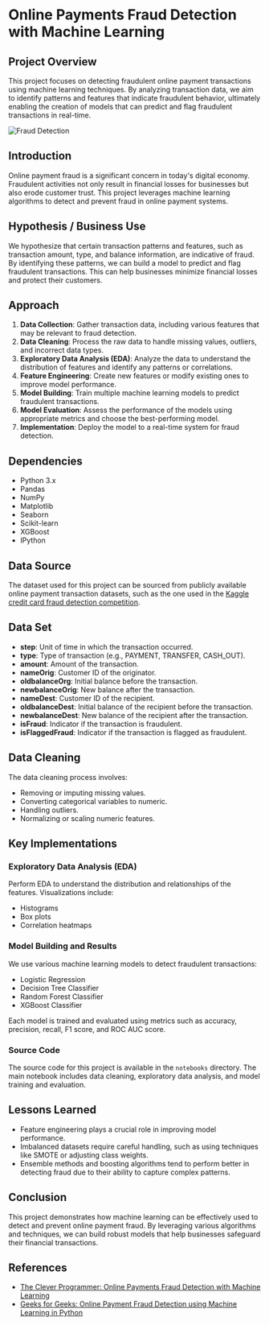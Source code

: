 # Online Payments Fraud Detection with Machine Learning

## Project Overview

This project focuses on detecting fraudulent online payment transactions using machine learning techniques. By analyzing transaction data, we aim to identify patterns and features that indicate fraudulent behavior, ultimately enabling the creation of models that can predict and flag fraudulent transactions in real-time.

![Fraud Detection](online_payment_fraud.png)

## Introduction

Online payment fraud is a significant concern in today's digital economy. Fraudulent activities not only result in financial losses for businesses but also erode customer trust. This project leverages machine learning algorithms to detect and prevent fraud in online payment systems.

## Hypothesis / Business Use

We hypothesize that certain transaction patterns and features, such as transaction amount, type, and balance information, are indicative of fraud. By identifying these patterns, we can build a model to predict and flag fraudulent transactions. This can help businesses minimize financial losses and protect their customers.

## Approach

1. **Data Collection**: Gather transaction data, including various features that may be relevant to fraud detection.
2. **Data Cleaning**: Process the raw data to handle missing values, outliers, and incorrect data types.
3. **Exploratory Data Analysis (EDA)**: Analyze the data to understand the distribution of features and identify any patterns or correlations.
4. **Feature Engineering**: Create new features or modify existing ones to improve model performance.
5. **Model Building**: Train multiple machine learning models to predict fraudulent transactions.
6. **Model Evaluation**: Assess the performance of the models using appropriate metrics and choose the best-performing model.
7. **Implementation**: Deploy the model to a real-time system for fraud detection.

## Dependencies

- Python 3.x
- Pandas
- NumPy
- Matplotlib
- Seaborn
- Scikit-learn
- XGBoost
- IPython

## Data Source

The dataset used for this project can be sourced from publicly available online payment transaction datasets, such as the one used in the [Kaggle credit card fraud detection competition](https://www.kaggle.com/datasets/jainilcoder/online-payment-fraud-detection).

## Data Set

- **step**: Unit of time in which the transaction occurred.
- **type**: Type of transaction (e.g., PAYMENT, TRANSFER, CASH_OUT).
- **amount**: Amount of the transaction.
- **nameOrig**: Customer ID of the originator.
- **oldbalanceOrg**: Initial balance before the transaction.
- **newbalanceOrig**: New balance after the transaction.
- **nameDest**: Customer ID of the recipient.
- **oldbalanceDest**: Initial balance of the recipient before the transaction.
- **newbalanceDest**: New balance of the recipient after the transaction.
- **isFraud**: Indicator if the transaction is fraudulent.
- **isFlaggedFraud**: Indicator if the transaction is flagged as fraudulent.

## Data Cleaning

The data cleaning process involves:
- Removing or imputing missing values.
- Converting categorical variables to numeric.
- Handling outliers.
- Normalizing or scaling numeric features.

## Key Implementations

### Exploratory Data Analysis (EDA)

Perform EDA to understand the distribution and relationships of the features. Visualizations include:
- Histograms
- Box plots
- Correlation heatmaps

### Model Building and Results

We use various machine learning models to detect fraudulent transactions:
- Logistic Regression
- Decision Tree Classifier
- Random Forest Classifier
- XGBoost Classifier

Each model is trained and evaluated using metrics such as accuracy, precision, recall, F1 score, and ROC AUC score.

### Source Code

The source code for this project is available in the `notebooks` directory. The main notebook includes data cleaning, exploratory data analysis, and model training and evaluation.

## Lessons Learned

- Feature engineering plays a crucial role in improving model performance.
- Imbalanced datasets require careful handling, such as using techniques like SMOTE or adjusting class weights.
- Ensemble methods and boosting algorithms tend to perform better in detecting fraud due to their ability to capture complex patterns.

## Conclusion
This project demonstrates how machine learning can be effectively used to detect and prevent online payment fraud. By leveraging various algorithms and techniques, we can build robust models that help businesses safeguard their financial transactions.

## References

- [The Clever Programmer: Online Payments Fraud Detection with Machine Learning](https://thecleverprogrammer.com/2022/02/22/online-payments-fraud-detection-with-machine-learning/)
- [Geeks for Geeks: Online Payment Fraud Detection using Machine Learning in Python](https://www.geeksforgeeks.org/online-payment-fraud-detection-using-machine-learning-in-python/)

